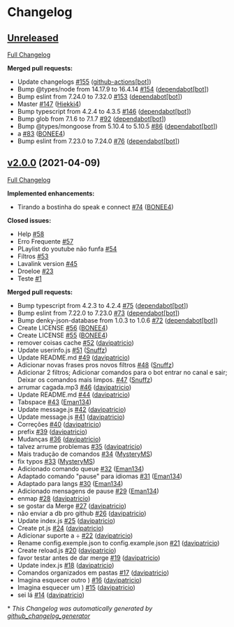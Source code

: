 # Changelog

## [Unreleased](https://github.com/Hiekki4/Eclipse/tree/HEAD)

[Full Changelog](https://github.com/Hiekki4/Eclipse/compare/v2.0.0...HEAD)

**Merged pull requests:**

- Update changelogs [\#155](https://github.com/Hiekki4/Eclipse/pull/155) ([github-actions[bot]](https://github.com/apps/github-actions))
- Bump @types/node from 14.17.9 to 16.4.14 [\#154](https://github.com/Hiekki4/Eclipse/pull/154) ([dependabot[bot]](https://github.com/apps/dependabot))
- Bump eslint from 7.24.0 to 7.32.0 [\#153](https://github.com/Hiekki4/Eclipse/pull/153) ([dependabot[bot]](https://github.com/apps/dependabot))
- Master [\#147](https://github.com/Hiekki4/Eclipse/pull/147) ([Hiekki4](https://github.com/Hiekki4))
- Bump typescript from 4.2.4 to 4.3.5 [\#146](https://github.com/Hiekki4/Eclipse/pull/146) ([dependabot[bot]](https://github.com/apps/dependabot))
- Bump glob from 7.1.6 to 7.1.7 [\#92](https://github.com/Hiekki4/Eclipse/pull/92) ([dependabot[bot]](https://github.com/apps/dependabot))
- Bump @types/mongoose from 5.10.4 to 5.10.5 [\#86](https://github.com/Hiekki4/Eclipse/pull/86) ([dependabot[bot]](https://github.com/apps/dependabot))
- a [\#83](https://github.com/Hiekki4/Eclipse/pull/83) ([BONEE4](https://github.com/BONEE4))
- Bump eslint from 7.23.0 to 7.24.0 [\#76](https://github.com/Hiekki4/Eclipse/pull/76) ([dependabot[bot]](https://github.com/apps/dependabot))

## [v2.0.0](https://github.com/Hiekki4/Eclipse/tree/v2.0.0) (2021-04-09)

[Full Changelog](https://github.com/Hiekki4/Eclipse/compare/f1ecbe52a8c16f3f4101cf70cff769351df70a31...v2.0.0)

**Implemented enhancements:**

- Tirando a bostinha do speak e connect [\#74](https://github.com/Hiekki4/Eclipse/pull/74) ([BONEE4](https://github.com/BONEE4))

**Closed issues:**

- Help [\#58](https://github.com/Hiekki4/Eclipse/issues/58)
- Erro Frequente  [\#57](https://github.com/Hiekki4/Eclipse/issues/57)
- PLaylist do youtube não funfa  [\#54](https://github.com/Hiekki4/Eclipse/issues/54)
- Filtros  [\#53](https://github.com/Hiekki4/Eclipse/issues/53)
- Lavalink version [\#45](https://github.com/Hiekki4/Eclipse/issues/45)
- Droeloe [\#23](https://github.com/Hiekki4/Eclipse/issues/23)
- Teste [\#1](https://github.com/Hiekki4/Eclipse/issues/1)

**Merged pull requests:**

- Bump typescript from 4.2.3 to 4.2.4 [\#75](https://github.com/Hiekki4/Eclipse/pull/75) ([dependabot[bot]](https://github.com/apps/dependabot))
- Bump eslint from 7.22.0 to 7.23.0 [\#73](https://github.com/Hiekki4/Eclipse/pull/73) ([dependabot[bot]](https://github.com/apps/dependabot))
- Bump denky-json-database from 1.0.3 to 1.0.6 [\#72](https://github.com/Hiekki4/Eclipse/pull/72) ([dependabot[bot]](https://github.com/apps/dependabot))
- Create LICENSE [\#56](https://github.com/Hiekki4/Eclipse/pull/56) ([BONEE4](https://github.com/BONEE4))
- Create LICENSE [\#55](https://github.com/Hiekki4/Eclipse/pull/55) ([BONEE4](https://github.com/BONEE4))
- remover coisas cache [\#52](https://github.com/Hiekki4/Eclipse/pull/52) ([davipatricio](https://github.com/davipatricio))
- Update userinfo.js [\#51](https://github.com/Hiekki4/Eclipse/pull/51) ([Snuffz](https://github.com/Snuffz))
- Update README.md [\#49](https://github.com/Hiekki4/Eclipse/pull/49) ([davipatricio](https://github.com/davipatricio))
- Adicionar novas frases pros novos filtros [\#48](https://github.com/Hiekki4/Eclipse/pull/48) ([Snuffz](https://github.com/Snuffz))
- Adicionar 2 filtros; Adicionar comandos para o bot entrar no canal e sair; Deixar os comandos mais limpos. [\#47](https://github.com/Hiekki4/Eclipse/pull/47) ([Snuffz](https://github.com/Snuffz))
- arrumar cagada.mp3 [\#46](https://github.com/Hiekki4/Eclipse/pull/46) ([davipatricio](https://github.com/davipatricio))
- Update README.md [\#44](https://github.com/Hiekki4/Eclipse/pull/44) ([davipatricio](https://github.com/davipatricio))
- Tabspace [\#43](https://github.com/Hiekki4/Eclipse/pull/43) ([Eman134](https://github.com/Eman134))
- Update message.js [\#42](https://github.com/Hiekki4/Eclipse/pull/42) ([davipatricio](https://github.com/davipatricio))
- Update message.js [\#41](https://github.com/Hiekki4/Eclipse/pull/41) ([davipatricio](https://github.com/davipatricio))
- Correções [\#40](https://github.com/Hiekki4/Eclipse/pull/40) ([davipatricio](https://github.com/davipatricio))
- prefix [\#39](https://github.com/Hiekki4/Eclipse/pull/39) ([davipatricio](https://github.com/davipatricio))
- Mudanças [\#36](https://github.com/Hiekki4/Eclipse/pull/36) ([davipatricio](https://github.com/davipatricio))
- talvez arrume problemas [\#35](https://github.com/Hiekki4/Eclipse/pull/35) ([davipatricio](https://github.com/davipatricio))
- Mais tradução de comandos [\#34](https://github.com/Hiekki4/Eclipse/pull/34) ([MysteryMS](https://github.com/MysteryMS))
- fix typos [\#33](https://github.com/Hiekki4/Eclipse/pull/33) ([MysteryMS](https://github.com/MysteryMS))
- Adicionado comando queue [\#32](https://github.com/Hiekki4/Eclipse/pull/32) ([Eman134](https://github.com/Eman134))
- Adaptado comando "pause" para idiomas [\#31](https://github.com/Hiekki4/Eclipse/pull/31) ([Eman134](https://github.com/Eman134))
- Adaptado para langs [\#30](https://github.com/Hiekki4/Eclipse/pull/30) ([Eman134](https://github.com/Eman134))
- Adicionado mensagens de pause [\#29](https://github.com/Hiekki4/Eclipse/pull/29) ([Eman134](https://github.com/Eman134))
- enmap [\#28](https://github.com/Hiekki4/Eclipse/pull/28) ([davipatricio](https://github.com/davipatricio))
- se gostar da Merge [\#27](https://github.com/Hiekki4/Eclipse/pull/27) ([davipatricio](https://github.com/davipatricio))
- não enviar a db pro github [\#26](https://github.com/Hiekki4/Eclipse/pull/26) ([davipatricio](https://github.com/davipatricio))
- Update index.js [\#25](https://github.com/Hiekki4/Eclipse/pull/25) ([davipatricio](https://github.com/davipatricio))
- Create pt.js [\#24](https://github.com/Hiekki4/Eclipse/pull/24) ([davipatricio](https://github.com/davipatricio))
- Adicionar suporte a ÷ [\#22](https://github.com/Hiekki4/Eclipse/pull/22) ([davipatricio](https://github.com/davipatricio))
- Rename config.exemple.json to config.example.json [\#21](https://github.com/Hiekki4/Eclipse/pull/21) ([davipatricio](https://github.com/davipatricio))
- Create reload.js [\#20](https://github.com/Hiekki4/Eclipse/pull/20) ([davipatricio](https://github.com/davipatricio))
- favor testar antes de dar merge [\#19](https://github.com/Hiekki4/Eclipse/pull/19) ([davipatricio](https://github.com/davipatricio))
- Update index.js [\#18](https://github.com/Hiekki4/Eclipse/pull/18) ([davipatricio](https://github.com/davipatricio))
- Comandos organizados em pastas [\#17](https://github.com/Hiekki4/Eclipse/pull/17) ([davipatricio](https://github.com/davipatricio))
- Imagina esquecer outro \) [\#16](https://github.com/Hiekki4/Eclipse/pull/16) ([davipatricio](https://github.com/davipatricio))
- Imagina esquecer um \) [\#15](https://github.com/Hiekki4/Eclipse/pull/15) ([davipatricio](https://github.com/davipatricio))
- sei lá  [\#14](https://github.com/Hiekki4/Eclipse/pull/14) ([davipatricio](https://github.com/davipatricio))



\* *This Changelog was automatically generated by [github_changelog_generator](https://github.com/github-changelog-generator/github-changelog-generator)*

